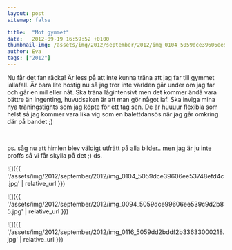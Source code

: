 ```yaml
---
layout: post
sitemap: false

title:  "Mot gymmet"
date:   2012-09-19 16:59:52 +0100
thumbnail-img: /assets/img/2012/september/2012/img_0104_5059dce39606ee53748efd4c.jpg
author: Eva
tags: ["2012"]
---
```


Nu får det fan räcka! Är less på att inte kunna träna att jag far till gymmet iallafall. Är bara lite hostig nu så jag tror inte världen går under om jag far och går en mil eller nåt. Ska träna lågintensivt men det kommer ändå vara bättre än ingenting, huvudsaken är att man gör något iaf. Ska inviga mina nya träningstights som jag köpte för ett tag sen. De är huuuur flexibla som helst så jag kommer vara lika vig som en balettdansös när jag går omkring där på bandet ;)




 




ps. såg nu att himlen blev väldigt utfrätt på alla bilder.. men jag är ju inte proffs så vi får skylla på det ;) ds.

![]({{ '/assets/img/2012/september/2012/img_0104_5059dce39606ee53748efd4c.jpg'  | relative_url }})

![]({{ '/assets/img/2012/september/2012/img_0094_5059dce99606ee539c9d2b85.jpg'  | relative_url }})

![]({{ '/assets/img/2012/september/2012/img_0116_5059dd2bddf2b33633000218.jpg'  | relative_url }})

